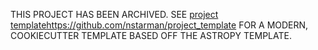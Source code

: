 THIS PROJECT HAS BEEN ARCHIVED. SEE [project template]()https://github.com/nstarman/project_template FOR A MODERN, COOKIECUTTER TEMPLATE BASED OFF THE ASTROPY TEMPLATE.
